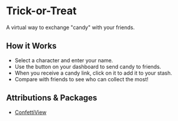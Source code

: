 # Trick-or-Treat
A virtual way to exchange "candy" with your friends.

## How it Works
* Select a character and enter your name.
* Use the button on your dashboard to send candy to friends.
* When you receive a candy link, click on it to add it to your stash.
* Compare with friends to see who can collect the most!

## Attributions & Packages
* [ConfettiView](https://github.com/ziligy/ConfettiView)

